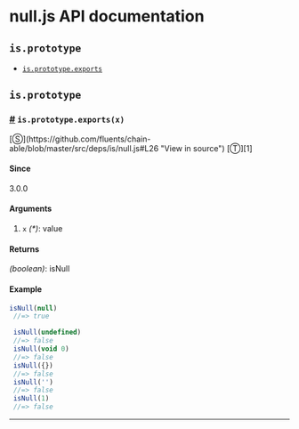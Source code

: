 # null.js API documentation

<!-- div class="toc-container" -->

<!-- div -->

## `is.prototype`
* <a href="#is-prototype-exports">`is.prototype.exports`</a>

<!-- /div -->

<!-- /div -->

<!-- div class="doc-container" -->

<!-- div -->

## `is.prototype`

<!-- div -->

<h3 id="is-prototype-exports"><a href="#is-prototype-exports">#</a>&nbsp;<code>is.prototype.exports(x)</code></h3>
[&#x24C8;](https://github.com/fluents/chain-able/blob/master/src/deps/is/null.js#L26 "View in source") [&#x24C9;][1]



#### Since
3.0.0

#### Arguments
1. `x` *(&#42;)*: value

#### Returns
*(boolean)*: isNull

#### Example
```js
isNull(null)
 //=> true

 isNull(undefined)
 //=> false
 isNull(void 0)
 //=> false
 isNull({})
 //=> false
 isNull('')
 //=> false
 isNull(1)
 //=> false
```
---

<!-- /div -->

<!-- /div -->

<!-- /div -->

 [1]: #is.prototype "Jump back to the TOC."
